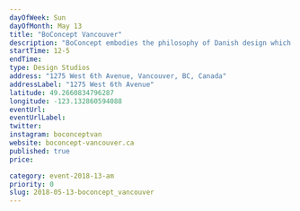 ```yaml
---
dayOfWeek: Sun
dayOfMonth: May 13
title: "BoConcept Vancouver"
description: "BoConcept embodies the philosophy of Danish design which is characterized by simplicity, functionality and clean lines. <br> The open house will feature the history of our brand and key iconic designs in our showroom. There will be a photo wall, a movie and other activities.<br> Light refreshments will be served with a Danish touch.<br> "
startTime: 12-5
endTime: 
type: Design Studios
address: "1275 West 6th Avenue, Vancouver, BC, Canada"
addressLabel: "1275 West 6th Avenue"
latitude: 49.2660834796287
longitude: -123.132860594088
eventUrl: 
eventUrlLabel: 
twitter: 
instagram: boconceptvan
website: boconcept-vancouver.ca
published: true
price: 

category: event-2018-13-am
priority: 0
slug: 2018-05-13-boconcept_vancouver
---
```

